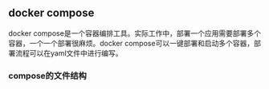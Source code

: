 ## docker compose

docker compose是一个容器编排工具。实际工作中，部署一个应用需要部署多个容器，一个一个部署很麻烦。docker compose可以一键部署和启动多个容器，部署流程可以在yaml文件中进行编写。

### compose的文件结构

